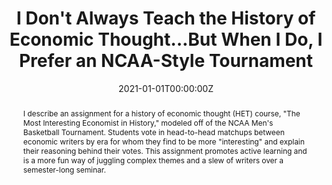 ---
abstract: I describe an assignment for a history of economic thought (HET) course, "The Most Interesting Economist in History," modeled off of the NCAA Men's Basketball Tournament. Students vote in head-to-head matchups between economic writers by era for whom they find to be more "interesting" and explain their reasoning behind their votes. This assignment promotes active learning and is a more fun way of juggling complex themes and a slew of writers over a semester-long seminar. 

authors:
- admin
date: "2021-01-01T00:00:00Z"
url_pdf: "https://papers.ssrn.com/sol3/papers.cfm?abstract_id=3762757"
featured: false
projects: []
publication: 'Under Review'
publication_short: ""
publication_types:
- "2"
summary: I describe an assignment for a history of economic thought (HET) course, "The Most Interesting Economist in History," modeled off of the NCAA Men's Basketball Tournament. Students vote in head-to-head matchups between economic writers by era for whom they find to be more "interesting" and explain their reasoning behind their votes. This assignment promotes active learning and is a more fun way of juggling complex themes and a slew of writers over a semester-long seminar. 
tags:
- teaching
- history of economic thought
title: "I Don't Always Teach the History of Economic Thought...But When I Do, I Prefer an NCAA-Style Tournament"
---